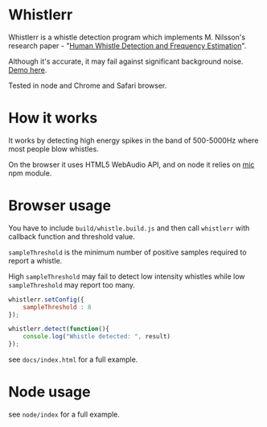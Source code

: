 Whistlerr
=========

Whistlerr is a whistle detection program which implements M. Nilsson's research paper - "[Human Whistle Detection and Frequency Estimation][1]".

Although it's accurate, it may fail against significant background noise. [Demo here][2].

Tested in node and Chrome and Safari browser.


How it works
=============

It works by detecting high energy spikes in the band of 500-5000Hz where most people blow whistles.

On the browser it uses HTML5 WebAudio API, and on node it relies on [mic](https://www.npmjs.com/package/mic) npm module.


Browser usage
===========

You have to include `build/whistle.build.js` and then call `whistlerr` with callback function and threshold value.

`sampleThreshold` is the minimum number of positive samples required to report a whistle.

High `sampleThreshold` may fail to detect low intensity whistles while low `sampleThreshold` may report too many.

```javascript
whistlerr.setConfig({
    sampleThreshold : 8
});

whistlerr.detect(function(){
    console.log("Whistle detected: ", result)
});
```

see `docs/index.html` for a full example.


Node usage
===========
see `node/index` for a full example.


[1]: https://www.diva-portal.org/smash/get/diva2:836227/FULLTEXT01.pdf
[2]: http://shubhamjain.github.io/whistlerr/

